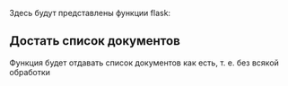 Здесь будут представлены функции flask:
## Достать список документов
Функция будет отдавать список документов как есть, т. е. без всякой обработки
## 